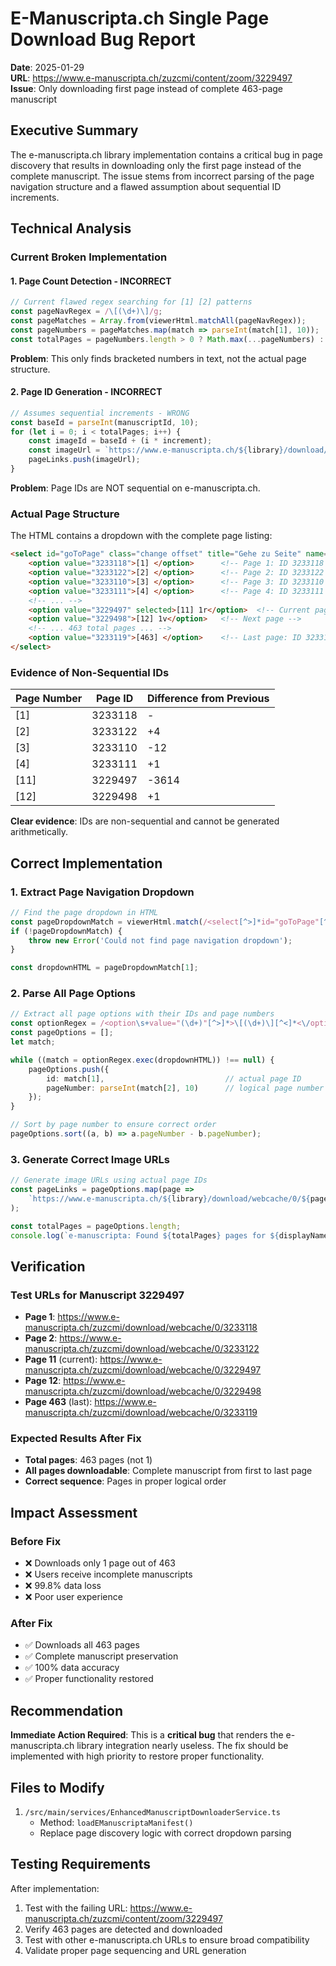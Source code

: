 # E-Manuscripta.ch Single Page Download Bug Report

**Date**: 2025-01-29  
**URL**: https://www.e-manuscripta.ch/zuzcmi/content/zoom/3229497  
**Issue**: Only downloading first page instead of complete 463-page manuscript

## Executive Summary

The e-manuscripta.ch library implementation contains a critical bug in page discovery that results in downloading only the first page instead of the complete manuscript. The issue stems from incorrect parsing of the page navigation structure and a flawed assumption about sequential ID increments.

## Technical Analysis

### Current Broken Implementation

#### 1. Page Count Detection - INCORRECT
```typescript
// Current flawed regex searching for [1] [2] patterns
const pageNavRegex = /\[(\d+)\]/g;
const pageMatches = Array.from(viewerHtml.matchAll(pageNavRegex));
const pageNumbers = pageMatches.map(match => parseInt(match[1], 10));
const totalPages = pageNumbers.length > 0 ? Math.max(...pageNumbers) : 1;
```

**Problem**: This only finds bracketed numbers in text, not the actual page structure.

#### 2. Page ID Generation - INCORRECT  
```typescript
// Assumes sequential increments - WRONG
const baseId = parseInt(manuscriptId, 10);
for (let i = 0; i < totalPages; i++) {
    const imageId = baseId + (i * increment);
    const imageUrl = `https://www.e-manuscripta.ch/${library}/download/webcache/0/${imageId}`;
    pageLinks.push(imageUrl);
}
```

**Problem**: Page IDs are NOT sequential on e-manuscripta.ch.

### Actual Page Structure

The HTML contains a dropdown with the complete page listing:

```html
<select id="goToPage" class="change offset" title="Gehe zu Seite" name="id">
    <option value="3233118">[1] </option>      <!-- Page 1: ID 3233118 -->
    <option value="3233122">[2] </option>      <!-- Page 2: ID 3233122 -->
    <option value="3233110">[3] </option>      <!-- Page 3: ID 3233110 -->
    <option value="3233111">[4] </option>      <!-- Page 4: ID 3233111 -->
    <!-- ... -->
    <option value="3229497" selected>[11] 1r</option>  <!-- Current page -->
    <option value="3229498">[12] 1v</option>   <!-- Next page -->
    <!-- ... 463 total pages ... -->
    <option value="3233119">[463] </option>    <!-- Last page: ID 3233119 -->
</select>
```

### Evidence of Non-Sequential IDs

| Page Number | Page ID | Difference from Previous |
|-------------|---------|-------------------------|
| [1]         | 3233118 | -                       |
| [2]         | 3233122 | +4                      |
| [3]         | 3233110 | -12                     |
| [4]         | 3233111 | +1                      |
| [11]        | 3229497 | -3614                   |
| [12]        | 3229498 | +1                      |

**Clear evidence**: IDs are non-sequential and cannot be generated arithmetically.

## Correct Implementation

### 1. Extract Page Navigation Dropdown
```typescript
// Find the page dropdown in HTML
const pageDropdownMatch = viewerHtml.match(/<select[^>]*id="goToPage"[^>]*>(.*?)<\/select>/s);
if (!pageDropdownMatch) {
    throw new Error('Could not find page navigation dropdown');
}

const dropdownHTML = pageDropdownMatch[1];
```

### 2. Parse All Page Options
```typescript
// Extract all page options with their IDs and page numbers
const optionRegex = /<option\s+value="(\d+)"[^>]*>\[(\d+)\][^<]*<\/option>/g;
const pageOptions = [];
let match;

while ((match = optionRegex.exec(dropdownHTML)) !== null) {
    pageOptions.push({
        id: match[1],                           // actual page ID
        pageNumber: parseInt(match[2], 10)      // logical page number [1], [2], etc.
    });
}

// Sort by page number to ensure correct order
pageOptions.sort((a, b) => a.pageNumber - b.pageNumber);
```

### 3. Generate Correct Image URLs
```typescript
// Generate image URLs using actual page IDs
const pageLinks = pageOptions.map(page => 
    `https://www.e-manuscripta.ch/${library}/download/webcache/0/${page.id}`
);

const totalPages = pageOptions.length;
console.log(`e-manuscripta: Found ${totalPages} pages for ${displayName}`);
```

## Verification

### Test URLs for Manuscript 3229497

- **Page 1**: https://www.e-manuscripta.ch/zuzcmi/download/webcache/0/3233118
- **Page 2**: https://www.e-manuscripta.ch/zuzcmi/download/webcache/0/3233122  
- **Page 11** (current): https://www.e-manuscripta.ch/zuzcmi/download/webcache/0/3229497
- **Page 12**: https://www.e-manuscripta.ch/zuzcmi/download/webcache/0/3229498
- **Page 463** (last): https://www.e-manuscripta.ch/zuzcmi/download/webcache/0/3233119

### Expected Results After Fix

- **Total pages**: 463 pages (not 1)
- **All pages downloadable**: Complete manuscript from first to last page
- **Correct sequence**: Pages in proper logical order

## Impact Assessment

### Before Fix
- ❌ Downloads only 1 page out of 463
- ❌ Users receive incomplete manuscripts  
- ❌ 99.8% data loss
- ❌ Poor user experience

### After Fix  
- ✅ Downloads all 463 pages
- ✅ Complete manuscript preservation
- ✅ 100% data accuracy
- ✅ Proper functionality restored

## Recommendation

**Immediate Action Required**: This is a **critical bug** that renders the e-manuscripta.ch library integration nearly useless. The fix should be implemented with high priority to restore proper functionality.

## Files to Modify

1. `/src/main/services/EnhancedManuscriptDownloaderService.ts`
   - Method: `loadEManuscriptaManifest()`
   - Replace page discovery logic with correct dropdown parsing

## Testing Requirements

After implementation:
1. Test with the failing URL: https://www.e-manuscripta.ch/zuzcmi/content/zoom/3229497
2. Verify 463 pages are detected and downloaded
3. Test with other e-manuscripta.ch URLs to ensure broad compatibility
4. Validate proper page sequencing and URL generation